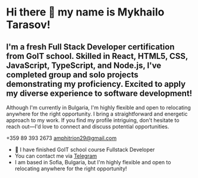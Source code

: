 # Hi there 👋 my name is Mykhailo Tarasov!

## I'm a fresh Full Stack Developer certification from GoIT school. Skilled in React, HTML5, CSS, JavaScript, TypeScript, and Node.js, I've completed group and solo projects demonstrating my proficiency. Excited to apply my diverse experience to software development!

Although I'm currently in Bulgaria, I'm highly flexible and open to relocating anywhere for the right opportunity. I bring a straightforward and energetic approach to my work. If you find my profile intriguing, don't hesitate to reach out—I'd love to connect and discuss potential opportunities.

+359 89 393 2673
amphitrion29@gmail.com 

- 🌱 I have finished GoIT school course Fullstack Developer
- You can contact me via [Telegram](https://t.me/MykhailoTarasov)
- I am based in Sofia, Bulgaria, but I'm highly flexible and open to relocating anywhere for the right opportunity!

